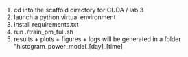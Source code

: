 1. cd into the scaffold directory for CUDA / lab 3
2. launch a python virtual environment
3. install requirements.txt
4. run ./train_pm_full.sh
5. results + plots + figures + logs will be generated in a folder "histogram_power_model_[day]_[time]
